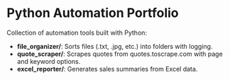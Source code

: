 # Python Automation Portfolio
Collection of automation tools built with Python:
- **file_organizer/**: Sorts files (.txt, .jpg, etc.) into folders with logging.
- **quote_scraper/**: Scrapes quotes from quotes.toscrape.com with page and keyword options.
- **excel_reporter/**: Generates sales summaries from Excel data.
